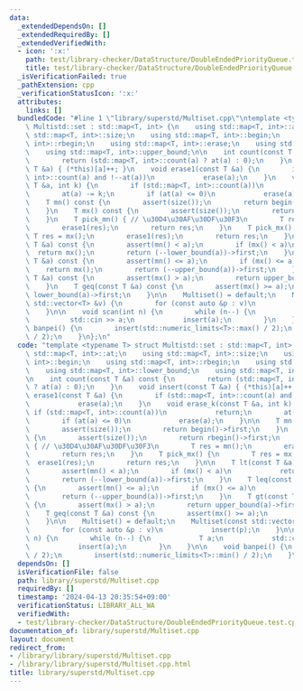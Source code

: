 ```yaml
---
data:
  _extendedDependsOn: []
  _extendedRequiredBy: []
  _extendedVerifiedWith:
  - icon: ':x:'
    path: test/library-checker/DataStructure/DoubleEndedPriorityQueue.test.cpp
    title: test/library-checker/DataStructure/DoubleEndedPriorityQueue.test.cpp
  _isVerificationFailed: true
  _pathExtension: cpp
  _verificationStatusIcon: ':x:'
  attributes:
    links: []
  bundledCode: "#line 1 \"library/superstd/Multiset.cpp\"\ntemplate <typename T> struct\
    \ Multistd::set : std::map<T, int> {\n    using std::map<T, int>::at;\n    using\
    \ std::map<T, int>::size;\n    using std::map<T, int>::begin;\n    using std::map<T,\
    \ int>::rbegin;\n    using std::map<T, int>::erase;\n    using std::map<T, int>::lower_bound;\n\
    \    using std::map<T, int>::upper_bound;\n\n    int count(const T &a) const {\n\
    \        return (std::map<T, int>::count(a) ? at(a) : 0);\n    }\n    void insert(const\
    \ T &a) { (*this)[a]++; }\n    void erase1(const T &a) {\n        if (std::map<T,\
    \ int>::count(a) and !--at(a))\n            erase(a);\n    }\n    void erase_k(const\
    \ T &a, int k) {\n        if (std::map<T, int>::count(a))\n            return;\n\
    \        at(a) -= k;\n        if (at(a) <= 0)\n            erase(a);\n    }\n\n\
    \    T mn() const {\n        assert(size());\n        return begin()->first;\n\
    \    }\n    T mx() const {\n        assert(size());\n        return rbegin()->first;\n\
    \    }\n    T pick_mn() { // \u30D4\u30AF\u30DF\u30F3\n        T res = mn();\n\
    \        erase1(res);\n        return res;\n    }\n    T pick_mx() {\n       \
    \ T res = mx();\n        erase1(res);\n        return res;\n    }\n\n    T lt(const\
    \ T &a) const {\n        assert(mn() < a);\n        if (mx() < a)\n          \
    \  return mx();\n        return (--lower_bound(a))->first;\n    }\n    T leq(const\
    \ T &a) const {\n        assert(mn() <= a);\n        if (mx() <= a)\n        \
    \    return mx();\n        return (--upper_bound(a))->first;\n    }\n    T gt(const\
    \ T &a) const {\n        assert(mx() > a);\n        return upper_bound(a)->first;\n\
    \    }\n    T geq(const T &a) const {\n        assert(mx() >= a);\n        return\
    \ lower_bound(a)->first;\n    }\n\n    Multiset() = default;\n    Multiset(const\
    \ std::vector<T> &v) {\n        for (const auto &p : v)\n            insert(p);\n\
    \    }\n\n    void scan(int n) {\n        while (n--) {\n            T a;\n  \
    \          std::cin >> a;\n            insert(a);\n        }\n    }\n\n    void\
    \ banpei() {\n        insert(std::numeric_limits<T>::max() / 2);\n        insert(std::numeric_limits<T>::min()\
    \ / 2);\n    }\n};\n"
  code: "template <typename T> struct Multistd::set : std::map<T, int> {\n    using\
    \ std::map<T, int>::at;\n    using std::map<T, int>::size;\n    using std::map<T,\
    \ int>::begin;\n    using std::map<T, int>::rbegin;\n    using std::map<T, int>::erase;\n\
    \    using std::map<T, int>::lower_bound;\n    using std::map<T, int>::upper_bound;\n\
    \n    int count(const T &a) const {\n        return (std::map<T, int>::count(a)\
    \ ? at(a) : 0);\n    }\n    void insert(const T &a) { (*this)[a]++; }\n    void\
    \ erase1(const T &a) {\n        if (std::map<T, int>::count(a) and !--at(a))\n\
    \            erase(a);\n    }\n    void erase_k(const T &a, int k) {\n       \
    \ if (std::map<T, int>::count(a))\n            return;\n        at(a) -= k;\n\
    \        if (at(a) <= 0)\n            erase(a);\n    }\n\n    T mn() const {\n\
    \        assert(size());\n        return begin()->first;\n    }\n    T mx() const\
    \ {\n        assert(size());\n        return rbegin()->first;\n    }\n    T pick_mn()\
    \ { // \u30D4\u30AF\u30DF\u30F3\n        T res = mn();\n        erase1(res);\n\
    \        return res;\n    }\n    T pick_mx() {\n        T res = mx();\n      \
    \  erase1(res);\n        return res;\n    }\n\n    T lt(const T &a) const {\n\
    \        assert(mn() < a);\n        if (mx() < a)\n            return mx();\n\
    \        return (--lower_bound(a))->first;\n    }\n    T leq(const T &a) const\
    \ {\n        assert(mn() <= a);\n        if (mx() <= a)\n            return mx();\n\
    \        return (--upper_bound(a))->first;\n    }\n    T gt(const T &a) const\
    \ {\n        assert(mx() > a);\n        return upper_bound(a)->first;\n    }\n\
    \    T geq(const T &a) const {\n        assert(mx() >= a);\n        return lower_bound(a)->first;\n\
    \    }\n\n    Multiset() = default;\n    Multiset(const std::vector<T> &v) {\n\
    \        for (const auto &p : v)\n            insert(p);\n    }\n\n    void scan(int\
    \ n) {\n        while (n--) {\n            T a;\n            std::cin >> a;\n\
    \            insert(a);\n        }\n    }\n\n    void banpei() {\n        insert(std::numeric_limits<T>::max()\
    \ / 2);\n        insert(std::numeric_limits<T>::min() / 2);\n    }\n};"
  dependsOn: []
  isVerificationFile: false
  path: library/superstd/Multiset.cpp
  requiredBy: []
  timestamp: '2024-04-13 20:35:54+09:00'
  verificationStatus: LIBRARY_ALL_WA
  verifiedWith:
  - test/library-checker/DataStructure/DoubleEndedPriorityQueue.test.cpp
documentation_of: library/superstd/Multiset.cpp
layout: document
redirect_from:
- /library/library/superstd/Multiset.cpp
- /library/library/superstd/Multiset.cpp.html
title: library/superstd/Multiset.cpp
---
```


